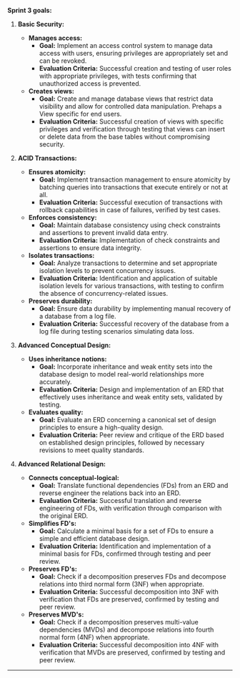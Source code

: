 **Sprint 3 goals:**

1. **Basic Security:**
   - **Manages access:**
     - **Goal:** Implement an access control system to manage data access with users, ensuring privileges are appropriately set and can be revoked.
     - **Evaluation Criteria:** Successful creation and testing of user roles with appropriate privileges, with tests confirming that unauthorized access is prevented.
   - **Creates views:**
     - **Goal:** Create and manage database views that restrict data visibility and allow for controlled data manipulation. Prehaps a View specific for end users.
     - **Evaluation Criteria:** Successful creation of views with specific privileges and verification through testing that views can insert or delete data from the base tables without compromising security.

2. **ACID Transactions:**
   - **Ensures atomicity:**
     - **Goal:** Implement transaction management to ensure atomicity by batching queries into transactions that execute entirely or not at all.
     - **Evaluation Criteria:** Successful execution of transactions with rollback capabilities in case of failures, verified by test cases.
   - **Enforces consistency:**
     - **Goal:** Maintain database consistency using check constraints and assertions to prevent invalid data entry.
     - **Evaluation Criteria:** Implementation of check constraints and assertions to ensure data integrity.
   - **Isolates transactions:**
     - **Goal:** Analyze transactions to determine and set appropriate isolation levels to prevent concurrency issues.
     - **Evaluation Criteria:** Identification and application of suitable isolation levels for various transactions, with testing to confirm the absence of concurrency-related issues.
   - **Preserves durability:**
     - **Goal:** Ensure data durability by implementing manual recovery of a database from a log file.
     - **Evaluation Criteria:** Successful recovery of the database from a log file during testing scenarios simulating data loss.

3. **Advanced Conceptual Design:**
   - **Uses inheritance notions:**
     - **Goal:** Incorporate inheritance and weak entity sets into the database design to model real-world relationships more accurately.
     - **Evaluation Criteria:** Design and implementation of an ERD that effectively uses inheritance and weak entity sets, validated by testing.
   - **Evaluates quality:**
     - **Goal:** Evaluate an ERD concerning a canonical set of design principles to ensure a high-quality design.
     - **Evaluation Criteria:** Peer review and critique of the ERD based on established design principles, followed by necessary revisions to meet quality standards.

4. **Advanced Relational Design:**
   - **Connects conceptual-logical:**
     - **Goal:** Translate functional dependencies (FDs) from an ERD and reverse engineer the relations back into an ERD.
     - **Evaluation Criteria:** Successful translation and reverse engineering of FDs, with verification through comparison with the original ERD.
   - **Simplifies FD's:**
     - **Goal:** Calculate a minimal basis for a set of FDs to ensure a simple and efficient database design.
     - **Evaluation Criteria:** Identification and implementation of a minimal basis for FDs, confirmed through testing and peer review.
   - **Preserves FD's:**
     - **Goal:** Check if a decomposition preserves FDs and decompose relations into third normal form (3NF) when appropriate.
     - **Evaluation Criteria:** Successful decomposition into 3NF with verification that FDs are preserved, confirmed by testing and peer review.
   - **Preserves MVD's:**
     - **Goal:** Check if a decomposition preserves multi-value dependencies (MVDs) and decompose relations into fourth normal form (4NF) when appropriate.
     - **Evaluation Criteria:** Successful decomposition into 4NF with verification that MVDs are preserved, confirmed by testing and peer review.

---


